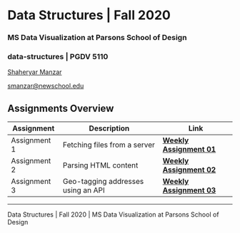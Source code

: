 # Data Structures | Fall 2020 
###  MS Data Visualization at Parsons School of Design

### data-structures | PGDV 5110

[Shaheryar Manzar](https://github.com/shmanzar)

[smanzar@newschool.edu](mailto:smanzar@newshcool.edu)


## Assignments Overview

Assignment | Description | Link 
--- | --- | ---
Assignment 1 | Fetching files from a server | **[Weekly Assignment 01](https://github.com/shmanzar/data-structures/tree/master/weekly-assignment-01)** 
Assignment 2 | Parsing HTML content | **[Weekly Assignment 02](https://github.com/shmanzar/data-structures/tree/master/weekly-assignment-02)** 
Assignment 3 | Geo-tagging addresses using an API | **[Weekly Assignment 03](https://github.com/shmanzar/data-structures/tree/master/weekly-assignment-03)** 





---

Data Structures | Fall 2020 | MS Data Visualization at Parsons School of Design

